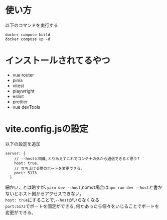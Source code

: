 # 使い方


以下のコマンドを実行する
```
docker compose build
docker compose up -d
```

# インストールされてるやつ
* vue router
* pinia
* vitest
* playwright
* eslint
* prettier
* vue devTools

# vite.config.jsの設定
以下の設定を追加
```
server: {
    // --hostと同義,とりあえずこれでコンテナの外から通信できると思う?
    host: true,
    // 立ち上げる際のポートを変更できる。
    port: 5173
  }
```
細かいことは略すが､`yarn dev --host`,npmの場合は`npm run dev --host`と書かないとホスト側からアクセスできない｡  
`host: true`にすることで,`--host`がいらなくなる  
`port:5173`でポートを固定ができる｡何かあったら個々をいじることでポートを変更ができる｡